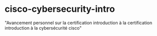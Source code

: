 # cisco-cybersecurity-intro
"Avancement personnel sur la certification introduction à la certification introduction à la cybersécurité cisco" 
